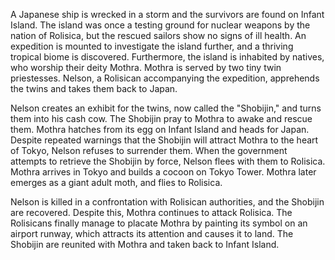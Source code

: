 <!-- Mothra (1961) -->

A Japanese ship is wrecked in a storm and the survivors are found on Infant Island. The island was once a testing ground for nuclear weapons by the nation of Rolisica, but the rescued sailors show no signs of ill health. An expedition is mounted to investigate the island further, and a thriving tropical biome is discovered. Furthermore, the island is inhabited by natives, who worship their deity Mothra. Mothra is served by two tiny twin priestesses. Nelson, a Rolisican accompanying the expedition, apprehends the twins and takes them back to Japan.

Nelson creates an exhibit for the twins, now called the "Shobijin," and turns them into his cash cow. The Shobijin pray to Mothra to awake and rescue them. Mothra hatches from its egg on Infant Island and heads for Japan. Despite repeated warnings that the Shobijin will attract Mothra to the heart of Tokyo, Nelson refuses to surrender them. When the government attempts to retrieve the Shobijin by force, Nelson flees with them to Rolisica. Mothra arrives in Tokyo and builds a cocoon on Tokyo Tower. Mothra later emerges as a giant adult moth, and flies to Rolisica.

Nelson is killed in a confrontation with Rolisican authorities, and the Shobijin are recovered. Despite this, Mothra continues to attack Rolisica. The Rolisicans finally manage to placate Mothra by painting its symbol on an airport runway, which attracts its attention and causes it to land. The Shobijin are reunited with Mothra and taken back to Infant Island.